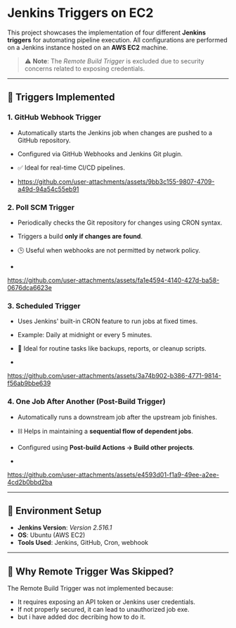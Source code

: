 # Jenkins Triggers on EC2

This project showcases the implementation of four different **Jenkins triggers** for automating pipeline execution. All configurations are performed on a Jenkins instance hosted on an **AWS EC2** machine.

> ⚠️ **Note**: The *Remote Build Trigger* is excluded due to security concerns related to exposing credentials.

---

## 🧩 Triggers Implemented

### 1. GitHub Webhook Trigger
- Automatically starts the Jenkins job when changes are pushed to a GitHub repository.
- Configured via GitHub Webhooks and Jenkins Git plugin.
- ✅ Ideal for real-time CI/CD pipelines.

- https://github.com/user-attachments/assets/9bb3c155-9807-4709-a49d-94a54c55eb91


### 2. Poll SCM Trigger
- Periodically checks the Git repository for changes using CRON syntax.
- Triggers a build **only if changes are found**.
- 🕒 Useful when webhooks are not permitted by network policy.

- 

https://github.com/user-attachments/assets/fa1e4594-4140-427d-ba58-0676dca6623e



### 3. Scheduled Trigger
- Uses Jenkins' built-in CRON feature to run jobs at fixed times.
- Example: Daily at midnight or every 5 minutes.
- 📅 Ideal for routine tasks like backups, reports, or cleanup scripts.

-

https://github.com/user-attachments/assets/3a74b902-b386-4771-9814-f56ab9bbe639


### 4. One Job After Another (Post-Build Trigger)
- Automatically runs a downstream job after the upstream job finishes.
- ⛓️ Helps in maintaining a **sequential flow of dependent jobs**.
- Configured using **Post-build Actions → Build other projects**.

- 

https://github.com/user-attachments/assets/e4593d01-f1a9-49ee-a2ee-4cd2b0bbd2ba



---

## 🧾 Environment Setup

- **Jenkins Version**: *Version 2.516.1*  
- **OS**: Ubuntu (AWS EC2)  
- **Tools Used**: Jenkins, GitHub, Cron, webhook  
---

## 🔐 Why Remote Trigger Was Skipped?

The Remote Build Trigger was not implemented because:
- It requires exposing an API token or Jenkins user credentials.
- If not properly secured, it can lead to unauthorized job exe.
- but i have added doc decribing how to do it.
